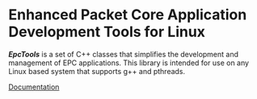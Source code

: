 
# Enhanced Packet Core Application Development Tools for Linux

***EpcTools*** is a set of C++ classes that simplifies the development and management of EPC applications. This library is intended for use on any Linux based system that supports g++ and pthreads.
  
[Documentation](https://brianwaters3.github.io/epctools-1/html/index.html)
